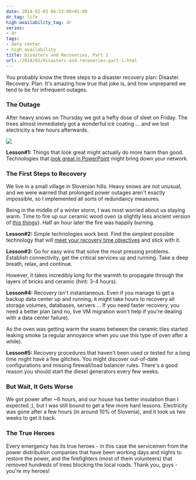```yaml
---
date: 2014-02-03 06:53:00+01:00
dr_tag: life
high-availability_tag: dr
series:
- dr
tags:
- data center
- high availability
title: Disasters and Recoveries, Part 1
url: /2014/02/disasters-and-recoveries-part-1.html
---
```

You probably know the three steps to a disaster recovery plan: Disaster. Recovery. Plan. It's amazing how true that joke is, and how unprepared we tend to be for infrequent outages.
<!--more-->
### The Outage

After heavy snows on Thursday we got a hefty dose of sleet on Friday. The trees almost immediately got a wonderful ice coating ... and we lost electricity a few hours afterwards.

![](/2014/02/s320-IceAge.png)

**Lesson#1:** Things that look great might actually do more harm than good. Technologies that [look great in PowerPoint](http://blog.ipspace.net/2011/09/long-distance-irf-fabric-works-best-in.html) might bring down your network.

### The First Steps to Recovery

We live in a small village in Slovenian hills. Heavy snows are not unusual, and we were warned that prolonged power outages aren't exactly impossible, so I implemented all sorts of redundancy measures.

Being in the middle of a winter storm, I was most worried about us staying warm. Time to fire up our ceramic wood oven (a slightly less ancient version of [this thingy](https://sl.wikipedia.org/wiki/Slika:Pocarija_kru%C5%A1na_pe%C4%8D.jpg)). Half an hour later the fire was happily burning.

**Lesson#2:** Simple technologies work best. Find the simplest possible technology that will [meet your recovery time objectives](http://blog.ipspace.net/2013/01/long-distance-vmotion-stretched-ha.html) and stick with it.

**Lesson#3:** Go for easy wins that solve the most pressing problems. Establish connectivity, get the critical services up and running. Take a deep breath, relax, and continue.

However, it takes incredibly long for the warmth to propagate through the layers of bricks and ceramic (hint: 3-4 hours).

**Lesson#4:** Recovery isn't instantaneous. Even if you manage to get a backup data center up and running, it might take hours to recovery all storage volumes, databases, servers ... If you need faster recovery, you need a better plan (and no, live VM migration won't help if you're dealing with a data center failure).

As the oven was getting warm the seams between the ceramic tiles started leaking smoke (a regular annoyance when you use this type of oven after a while).

**Lesson#5:** Recovery procedures that haven't been used or tested for a long time might have a few glitches. You might discover out-of-date configurations and missing firewall/load balancer rules. There's a good reason you should start the diesel generators every few weeks.

### But Wait, It Gets Worse

We got power after \~6 hours, and our house has better insulation than I expected ;), but I was still bound to get a few more hard lessons. Electricity was gone after a few hours (in around 10% of Slovenia), and it took us two weeks to get it back.

### The True Heroes

Every emergency has its true heroes - in this case the servicemen from the power distribution companies that have been working days and nights to restore the power, and the firefighters (most of them volunteers) that removed hundreds of trees blocking the local roads. Thank you, guys - you\'re my heroes!
